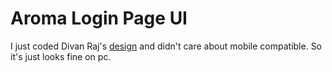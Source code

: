 # Aroma Login Page UI
I just coded Divan Raj's [design](https://dribbble.com/shots/3991441-Split-header-design-landing-page) and didn't care about mobile compatible. So it's just looks fine on pc.
